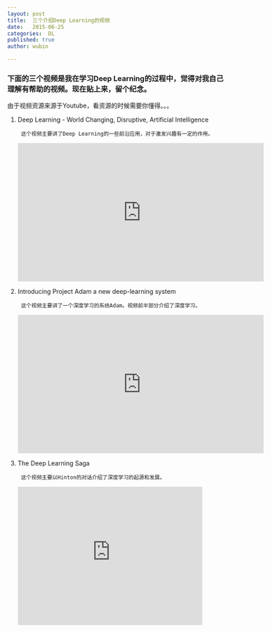 ```yaml
---
layout: post
title:  三个介绍Deep Learning的视频
date:   2015-06-25
categories:  DL
published: true
author: wubin

---
```


### 下面的三个视频是我在学习Deep Learning的过程中，觉得对我自己理解有帮助的视频。现在贴上来，留个纪念。

由于视频资源来源于Youtube，看资源的时候需要你懂得。。。

1. Deep Learning - World Changing, Disruptive, Artificial Intelligence 
		
		这个视频主要讲了Deep Learning的一些前沿应用，对于激发兴趣有一定的作用。
		
	<iframe width="560" height="315" src="https://www.youtube.com/embed/Lehw9SHmjZo" frameborder="0" allowfullscreen></iframe>
	
2. Introducing Project Adam a new deep-learning system

		这个视频主要讲了一个深度学习的系统Adam。视频前半部分介绍了深度学习。
		
	<iframe width="560" height="315" src="https://www.youtube.com/embed/S4ZgfYoeyCo" frameborder="0" allowfullscreen></iframe>
	
3. The Deep Learning Saga

		这个视频主要以Hinton的对话介绍了深度学习的起源和发展。
		
	<iframe width="420" height="315" src="https://www.youtube.com/embed/mlXzufEk-2E" frameborder="0" allowfullscreen></iframe>